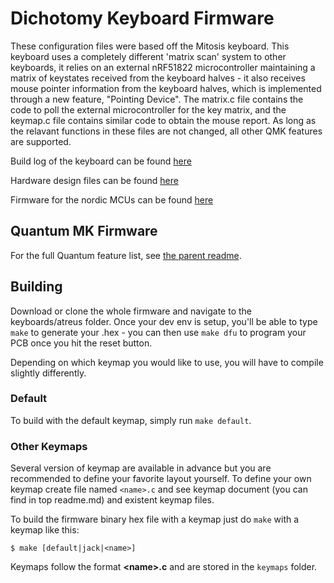 Dichotomy Keyboard Firmware
======================

These configuration files were based off the Mitosis keyboard. This keyboard uses a completely different 'matrix scan' system to other keyboards, it relies on an external nRF51822 microcontroller maintaining a matrix of keystates received from the keyboard halves - it also receives mouse pointer information from the keyboard halves, which is implemented through a new feature, "Pointing Device". The matrix.c file contains the code to poll the external microcontroller for the key matrix, and the keymap.c file contains similar code to obtain the mouse report. As long as the relavant functions in these files are not changed, all other QMK features are supported.

Build log of the keyboard can be found [here](http://google.com)

Hardware design files can be found [here](http://google.com)

Firmware for the nordic MCUs can be found [here](http://google.com)

## Quantum MK Firmware

For the full Quantum feature list, see [the parent readme](/).

## Building

Download or clone the whole firmware and navigate to the keyboards/atreus folder. Once your dev env is setup, you'll be able to type `make` to generate your .hex - you can then use `make dfu` to program your PCB once you hit the reset button. 

Depending on which keymap you would like to use, you will have to compile slightly differently.

### Default
To build with the default keymap, simply run `make default`.

### Other Keymaps
Several version of keymap are available in advance but you are recommended to define your favorite layout yourself. To define your own keymap create file named `<name>.c` and see keymap document (you can find in top readme.md) and existent keymap files.

To build the firmware binary hex file with a keymap just do `make` with a keymap like this:

```
$ make [default|jack|<name>]
```
Keymaps follow the format **__\<name\>.c__** and are stored in the `keymaps` folder.
